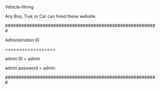 Vehicle-Hiring

Any Bus, Truk or Car can hired these website.

#########################################################


Administration ID

==================

admin ID = admin

admin password = admin

#########################################################